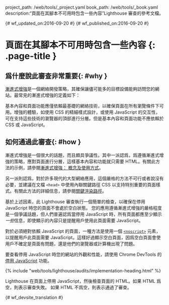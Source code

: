 project_path: /web/tools/_project.yaml
book_path: /web/tools/_book.yaml
description:“頁面在其腳本不可用時包含一些內容”Lighthouse 審查的參考文檔。

{# wf_updated_on:2016-09-20 #}
{# wf_published_on:2016-09-20 #}

# 頁面在其腳本不可用時包含一些內容 {: .page-title }

## 爲什麼說此審查非常重要{: #why }

[漸進式增強](https://en.wikipedia.org/wiki/Progressive_enhancement)是一個網絡開發策略，其確保讓儘可能多的目標設備能夠訪問您的網站。最常見的漸進式增強的定義如下：


基本內容和頁面功能應僅依賴最基礎的網絡技術，以確保頁面在所有瀏覽條件下可用。增強的體驗，如使用 CSS 的精細樣式設計，或使用 JavaScript 的交互性，可在支持這些技術的瀏覽器的頂部進行分層。但是基本內容和頁面功能不應依賴於 CSS 或 JavaScript。


## 如何通過此審查{: #how }

漸進式增強是一個很大的話題，而且頗具爭議性。其中一派認爲，爲遵循漸進式增強的策略，應對頁面進行分層，這樣基本內容和功能就只需要 HTML。有關此方法的示例，請參閱[漸進式增強：
概念及使用方式](https://www.smashingmagazine.com/2009/04/progressive-enhancement-what-it-is-and-how-to-use-it/)。


另一派則認爲，對於許多現代的大型網絡應用，這個嚴格的方法不可行或者說沒有必要，並建議在文檔 `<head>` 中使用內聯關鍵路徑 CSS 以支持特別重要的頁面樣式。有關此方法的詳細信息，請參閱[關鍵渲染路徑](/web/fundamentals/performance/critical-rendering-path/)。




基於上述因素，此 Lighthouse 審查執行一個簡單的檢查，以確保在停用 JavaScript 時您的頁面不會處於空白狀態。
您的應用遵循漸進式增強的嚴格程度是一個爭議話題，但人們普遍認爲當停用 JavaScript 時，所有頁面都應至少顯示*一些*信息，即使顯示的內容只是提醒用戶使用此頁面需要 JavaScript。





對於必須絕對依賴 JavaScript 的頁面，一種方法是使用一個 [`<noscript>`](https://developer.mozilla.org/en-US/docs/Web/HTML/Element/noscript) 元素，以提醒用戶此頁面需要 JavaScript。這樣好過顯示空白頁面，因爲空白頁面會使用戶不確定是頁面有問題，還是他們的瀏覽器或計算機出現了問題。




要查看停用 JavaScript 時您的網站的外觀和性能，請使用 Chrome DevTools 的[停用 JavaScript](/web/tools/chrome-devtools/settings#disable-js) 功能。



{% include "web/tools/lighthouse/audits/implementation-heading.html" %}

Lighthouse 在頁面上停用 JavaScript，然後檢查頁面的 HTML。如果 HTML 爲空，則表示審查失敗。
如果 HTML 不爲空，則表示通過了審查。



{# wf_devsite_translation #}
